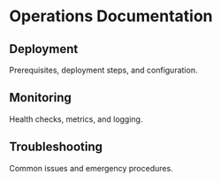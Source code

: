 # Operations Documentation

## Deployment
Prerequisites, deployment steps, and configuration.

## Monitoring
Health checks, metrics, and logging.

## Troubleshooting
Common issues and emergency procedures.
